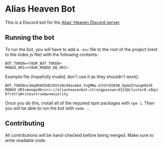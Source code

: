 # Alias Heaven Bot

This is a Discord bot for the [Alias' Heaven Discord server](discord.gg/zqBVPyvXYe).

## Running the bot

To run the bot, you will have to add a `.env` file to the root of the project (next to the index.js file) with the following contents:

```
BOT_TOKEN=<YOUR_BOT_TOKEN>
MONGO_URI=<YOUR_MONGO_DB_URI>
```

Example file (hopefully invalid, don't use it as they shouldn't work):

```
BOT_TOKEN=LOmqOKAOIHDJOSYzNz49asmA4.YngMNw.67nFtEOE96_DpGUIYwsqmOaYE
MONGO_URI=mongodb+srv://aliasheavenbot:strongpassword123@cluster0.s0qin.mongodb.net/PROJECT-0?retryWrites=true&w=majority
```

Once you do this, install all of the required npm packages with `npm i`. Then you will be able to run the bot with `node .`.

## Contributing

All contributions will be hand-checked before being merged. Make sure to write readable code.
